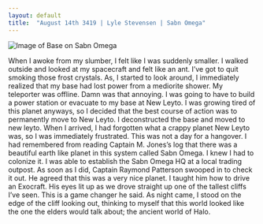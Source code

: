 ```yaml
---
layout: default
title:  "August 14th 3419 | Lyle Stevensen | Sabn Omega"
---
```


![Image of Base on Sabn Omega](https://nms-seventh-fleet.github.io/images/stevensen_3419-8-14_001.jpg)

<p>When I awoke from my slumber, I felt like I was suddenly smaller. I walked outside and looked at my spacecraft and felt like an ant. I’ve got to quit smoking those frost crystals. As, I started to look around, I immediately realized that my base had lost power from a mediorite shower. My teleporter was offline. Damn was that annoying. I was going to have to build a power station or evacuate to my base at New Leyto. I was growing tired of this planet anyways, so I decided that the best course of action was to permanently move to New Leyto. I deconstructed the base and moved to new leyto. When I arrived, I had forgotten what a crappy planet New Leyto was, so I was immediately frustrated. This was not a day for a hangover. I had remembered from reading Captain M. Jones’s log that there was a beautiful earth like planet in this system called Sabn Omega. I knew I had to colonize it. I was able to establish the Sabn Omega HQ at a local trading outpost. As soon as I did, Captain Raymond Patterson swooped in to check it out. He agreed that this was a very nice planet. I taught him how to drive an Exocraft. His eyes lit up as we drove straight up one of the tallest cliffs I’ve seen. This is a game changer he said. As night came, I stood on the edge of the cliff looking out, thinking to myself that this world looked like the one the elders would talk about; the ancient world of Halo.</p>

<!--more-->



